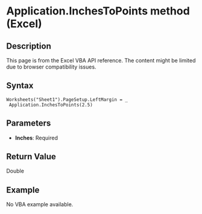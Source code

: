 # Application.InchesToPoints method (Excel)

## Description
This page is from the Excel VBA API reference. The content might be limited due to browser compatibility issues.

## Syntax
```vba
Worksheets("Sheet1").PageSetup.LeftMargin = _ 
 Application.InchesToPoints(2.5)
```

## Parameters
- **Inches**: Required

## Return Value
Double

## Example
No VBA example available.
